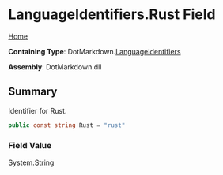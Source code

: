 # LanguageIdentifiers\.Rust Field

[Home](../../../README.md)

**Containing Type**: DotMarkdown\.[LanguageIdentifiers](../README.md)

**Assembly**: DotMarkdown\.dll

## Summary

Identifier for Rust\.

```csharp
public const string Rust = "rust"
```

### Field Value

System\.[String](https://docs.microsoft.com/en-us/dotnet/api/system.string)

